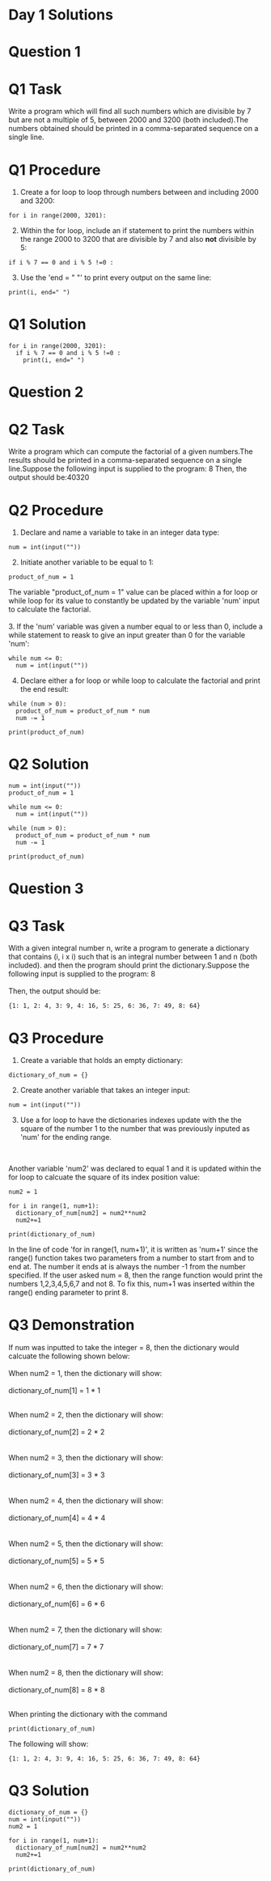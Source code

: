 # Day 1 Solutions

# Question 1

# Q1 Task
Write a program which will find all such numbers which are divisible by 7 but are not a multiple of 5, between 2000 and 3200 (both included).The numbers obtained should be printed in a comma-separated sequence on a single line. <br>

# Q1 Procedure
1. Create a for loop to loop through numbers between and including 2000 and 3200:
```
for i in range(2000, 3201):
```

2. Within the for loop, include an if statement to print the numbers within the range 2000 to 3200 that are divisible by 7 and also **not** divisible by 5:
```
if i % 7 == 0 and i % 5 !=0 :
```

3. Use the 'end = " "' to print every output on the same line:
```
print(i, end=" ")
```

# Q1 Solution
```
for i in range(2000, 3201):
  if i % 7 == 0 and i % 5 !=0 :
    print(i, end=" ")
``` 
   
# Question 2

# Q2 Task
Write a program which can compute the factorial of a given numbers.The results should be printed in a comma-separated sequence on a single line.Suppose the following input is supplied to the program: 8 Then, the output should be:40320 <br>

# Q2 Procedure
1. Declare and name a variable to take in an integer data type:
```
num = int(input(""))
```
2. Initiate another variable to be equal to 1:
```
product_of_num = 1
```
The variable "product_of_num = 1" value can be placed within a for loop or while loop for its value to constantly be updated by the variable 'num' input to calculate the factorial. <br>
<br>
3. If the 'num' variable was given a number equal to or less than 0, include a while statement to reask to give an input greater than 0 for the variable 'num': 
```
while num <= 0:
  num = int(input(""))
```
4.  Declare either a for loop or while loop to calculate the factorial and print the end result:
```
while (num > 0): 
  product_of_num = product_of_num * num 
  num -= 1 

print(product_of_num)
```

# Q2 Solution
```
num = int(input(""))
product_of_num = 1

while num <= 0:
  num = int(input(""))

while (num > 0): 
  product_of_num = product_of_num * num 
  num -= 1 

print(product_of_num)
```

# Question 3

# Q3 Task
With a given integral number n, write a program to generate a dictionary that contains (i, i x i) such that is an integral number between 1 and n (both included). and then the program should print the dictionary.Suppose the following input is supplied to the program: 8 <br>
<br>
Then, the output should be:
```
{1: 1, 2: 4, 3: 9, 4: 16, 5: 25, 6: 36, 7: 49, 8: 64}
```

# Q3 Procedure
1. Create a variable that holds an empty dictionary:
```
dictionary_of_num = {} 
```
2. Create another variable that takes an integer input:
```
num = int(input("")) 
```
3. Use a for loop to have the dictionaries indexes update with the the square of the number 1 to the number that was previously inputed as 'num' for the ending range. <br>
<br>  

Another variable 'num2' was declared to equal 1 and it is updated within the for loop to calcuate the square of its index position value:
```
num2 = 1

for i in range(1, num+1): 
  dictionary_of_num[num2] = num2**num2 
  num2+=1 

print(dictionary_of_num) 
```

In the line of code 'for in range(1, num+1)', it is written as 'num+1' since the range() function takes two parameters from a number to start from and to end at. The number it ends at is always the number -1 from the number specified. If the user asked num = 8, then the range function would print the numbers 1,2,3,4,5,6,7 and not 8. To fix this, num+1 was inserted within the range() ending parameter to print 8.  

# Q3 Demonstration
If num was inputted to take the integer = 8, then the dictionary would calcuate the following shown below: <br>
<br>
When num2 = 1, then the dictionary will show: <br>
<br>
dictionary_of_num[1] = 1 * 1 <br>

<br>
When num2 = 2, then the dictionary will show: <br>
<br>
dictionary_of_num[2] = 2 * 2 <br>
<br>

<br>
When num2 = 3, then the dictionary will show: <br>
<br>
dictionary_of_num[3] = 3 * 3 <br>
<br>

<br>
When num2 = 4, then the dictionary will show: <br>
<br>
dictionary_of_num[4] = 4 * 4 <br>
<br>

<br>
When num2 = 5, then the dictionary will show: <br>
<br>
dictionary_of_num[5] = 5 * 5 <br>
<br>

<br>
When num2 = 6, then the dictionary will show: <br>
<br>
dictionary_of_num[6] = 6 * 6 <br>
<br>

<br>
When num2 = 7, then the dictionary will show: <br>
<br>
dictionary_of_num[7] = 7 * 7 <br>
<br>

<br>
When num2 = 8, then the dictionary will show: <br>
<br>
dictionary_of_num[8] = 8 * 8 <br>
<br>

When printing the dictionary with the command
```
print(dictionary_of_num)
```
The following will show:
```
{1: 1, 2: 4, 3: 9, 4: 16, 5: 25, 6: 36, 7: 49, 8: 64}
```

# Q3 Solution
```
dictionary_of_num = {} 
num = int(input("")) 
num2 = 1

for i in range(1, num+1): 
  dictionary_of_num[num2] = num2**num2 
  num2+=1 

print(dictionary_of_num) 
```
